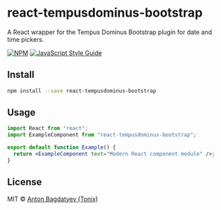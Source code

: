 # react-tempusdominus-bootstrap

A React wrapper for the Tempus Dominus Bootstrap plugin for date and time pickers.

[![NPM](https://img.shields.io/npm/v/react-tempusdominus-bootstrap.svg)](https://www.npmjs.com/package/react-tempusdominus-bootstrap) [![JavaScript Style Guide](https://img.shields.io/badge/code_style-standard-brightgreen.svg)](https://standardjs.com)

## Install

```bash
npm install --save react-tempusdominus-bootstrap
```

## Usage

```jsx
import React from "react";
import ExampleComponent from "react-tempusdominus-bootstrap";

export default function Example() {
  return <ExampleComponent text="Modern React component module" />;
}
```

## License

MIT © [Anton Bagdatyev (Tonix)](https://github.com/tonix-tuft)
